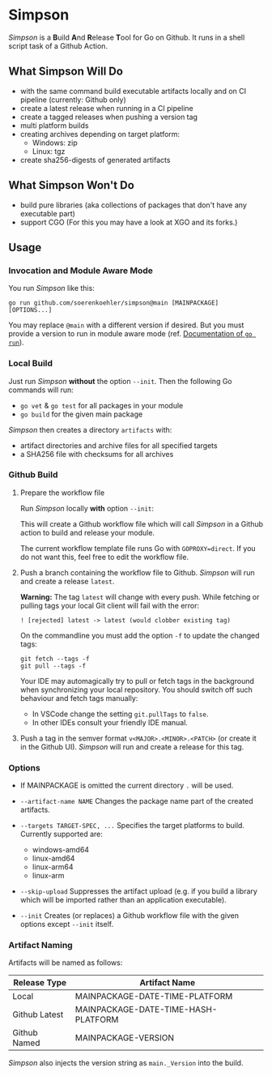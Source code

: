 Simpson
=======

*Simpson* is a **B**uild **A**nd **R**elease **T**ool for Go on Github. It runs
in a shell script task of a Github Action.

What Simpson Will Do
--------------------

*   with the same command build executable artifacts locally and on CI pipeline
    (currently: Github only)
*   create a latest release when running in a CI pipeline
*   create a tagged releases when pushing a version tag
*   multi platform builds
*   creating archives depending on target platform:
    *   Windows: zip
    *   Linux: tgz
*   create sha256-digests of generated artifacts

What Simpson Won't Do
---------------------

*   build pure libraries (aka collections of packages that don't have any executable part)
*   support CGO (For this you may have a look at XGO and its forks.)

Usage
-----

### Invocation and Module Aware Mode ###

You run *Simpson* like this:

```
go run github.com/soerenkoehler/simpson@main [MAINPACKAGE] [OPTIONS...]
```

You may replace `@main` with a different version if desired. But you must
provide a version to run in module aware mode (ref. [Documentation of `go
run`][go-docs-run]).

### Local Build ###

Just run *Simpson* **without** the option `--init`. Then the following Go
commands will run:

*   `go vet` & `go test` for all packages in your module
*   `go build` for the given main package

*Simpson* then creates a directory `artifacts` with:

*   artifact directories and archive files for all specified targets
*   a SHA256 file with checksums for all archives

### Github Build ###

1.  Prepare the workflow file
    
    Run *Simpson* locally **with** option `--init`:

    This will create a Github workflow file which will call *Simpson* in a
    Github action to build and release your module.

    The current workflow template file runs Go with `GOPROXY=direct`. If you do
    not want this, feel free to edit the workflow file.

2.  Push a branch containing the workflow file to Github. *Simpson* will run and
    create a release `latest`.

    **Warning:** The tag `latest` will change with every push. While fetching or
    pulling tags your local Git client will fail with the error:

    ```
    ! [rejected] latest -> latest (would clobber existing tag)
    ```

    On the commandline you must add the option `-f` to update the changed tags:
    ```
    git fetch --tags -f
    git pull --tags -f
    ```

    Your IDE may automagically try to pull or fetch tags in the background when
    synchronizing your local repository. You should switch off such behaviour
    and fetch tags manually:

    *   In VSCode change the setting `git.pullTags` to `false`.
    *   In other IDEs consult your friendly IDE manual.

3.  Push a tag in the semver format `v<MAJOR>.<MINOR>.<PATCH>` (or create it in
    the Github UI). *Simpson* will run and create a release for this tag.

### Options ###

*   If MAINPACKAGE is omitted the current directory `.` will be used.

*   `--artifact-name NAME` Changes the package name part of the created
    artifacts.

*   `--targets TARGET-SPEC, ...` Specifies the target platforms to build.
    Currently supported are:

    *   windows-amd64
    *   linux-amd64
    *   linux-arm64
    *   linux-arm

*   `--skip-upload` Suppresses the artifact upload (e.g. if you build a library
     which will be imported rather than an application executable).

*   `--init` Creates (or replaces) a Github workflow file with the given options
    except `--init` itself.

### Artifact Naming ###

Artifacts will be named as follows:

Release Type  | Artifact Name
--------------|-------------------------------------
Local         | MAINPACKAGE-DATE-TIME-PLATFORM
Github Latest | MAINPACKAGE-DATE-TIME-HASH-PLATFORM
Github Named  | MAINPACKAGE-VERSION

*Simpson* also injects the version string as `main._Version` into the build.

[go-docs-run]: https://pkg.go.dev/cmd/go#hdr-Compile_and_run_Go_program

